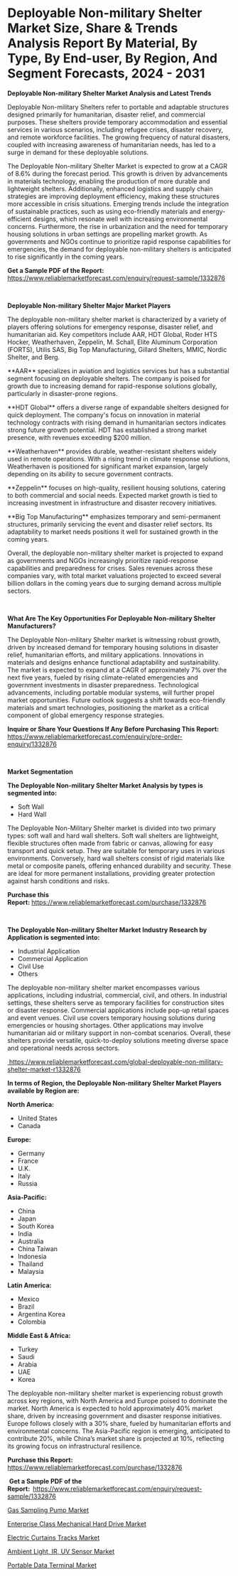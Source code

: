 <p><h1>Deployable Non-military Shelter Market Size, Share & Trends Analysis Report By Material, By Type, By End-user, By Region, And Segment Forecasts, 2024 - 2031</h1></p><p><strong>Deployable Non-military Shelter Market Analysis and Latest Trends</strong></p>
<p><p>Deployable Non-military Shelters refer to portable and adaptable structures designed primarily for humanitarian, disaster relief, and commercial purposes. These shelters provide temporary accommodation and essential services in various scenarios, including refugee crises, disaster recovery, and remote workforce facilities. The growing frequency of natural disasters, coupled with increasing awareness of humanitarian needs, has led to a surge in demand for these deployable solutions.</p><p>The Deployable Non-military Shelter Market is expected to grow at a CAGR of 8.6% during the forecast period. This growth is driven by advancements in materials technology, enabling the production of more durable and lightweight shelters. Additionally, enhanced logistics and supply chain strategies are improving deployment efficiency, making these structures more accessible in crisis situations. Emerging trends include the integration of sustainable practices, such as using eco-friendly materials and energy-efficient designs, which resonate well with increasing environmental concerns. Furthermore, the rise in urbanization and the need for temporary housing solutions in urban settings are propelling market growth. As governments and NGOs continue to prioritize rapid response capabilities for emergencies, the demand for deployable non-military shelters is anticipated to rise significantly in the coming years.</p></p>
<p><strong>Get a Sample PDF of the Report:&nbsp;</strong> <a href="https://www.reliablemarketforecast.com/enquiry/request-sample/1332876?utm_campaign=1159&utm_medium=2&utm_source=Github&utm_content=ia&utm_term=01102024&utm_id=deployable-non-military-shelter">https://www.reliablemarketforecast.com/enquiry/request-sample/1332876</a></p>
<p>&nbsp;</p>
<p><strong>Deployable Non-military Shelter Major Market Players</strong></p>
<p><p>The deployable non-military shelter market is characterized by a variety of players offering solutions for emergency response, disaster relief, and humanitarian aid. Key competitors include AAR, HDT Global, Roder HTS Hocker, Weatherhaven, Zeppelin, M. Schall, Elite Aluminum Corporation (FORTS), Utilis SAS, Big Top Manufacturing, Gillard Shelters, MMIC, Nordic Shelter, and Berg.</p><p>**AAR** specializes in aviation and logistics services but has a substantial segment focusing on deployable shelters. The company is poised for growth due to increasing demand for rapid-response solutions globally, particularly in disaster-prone regions.</p><p>**HDT Global** offers a diverse range of expandable shelters designed for quick deployment. The company's focus on innovation in material technology contracts with rising demand in humanitarian sectors indicates strong future growth potential. HDT has established a strong market presence, with revenues exceeding $200 million.</p><p>**Weatherhaven** provides durable, weather-resistant shelters widely used in remote operations. With a rising trend in climate response solutions, Weatherhaven is positioned for significant market expansion, largely depending on its ability to secure government contracts.</p><p>**Zeppelin** focuses on high-quality, resilient housing solutions, catering to both commercial and social needs. Expected market growth is tied to increasing investment in infrastructure and disaster recovery initiatives.</p><p>**Big Top Manufacturing** emphasizes temporary and semi-permanent structures, primarily servicing the event and disaster relief sectors. Its adaptability to market needs positions it well for sustained growth in the coming years.</p><p>Overall, the deployable non-military shelter market is projected to expand as governments and NGOs increasingly prioritize rapid-response capabilities and preparedness for crises. Sales revenues across these companies vary, with total market valuations projected to exceed several billion dollars in the coming years due to surging demand across multiple sectors.</p></p>
<p>&nbsp;</p>
<p><strong>What Are The Key Opportunities For Deployable Non-military Shelter Manufacturers?</strong></p>
<p><p>The Deployable Non-military Shelter market is witnessing robust growth, driven by increased demand for temporary housing solutions in disaster relief, humanitarian efforts, and military applications. Innovations in materials and designs enhance functional adaptability and sustainability. The market is expected to expand at a CAGR of approximately 7% over the next five years, fueled by rising climate-related emergencies and government investments in disaster preparedness. Technological advancements, including portable modular systems, will further propel market opportunities. Future outlook suggests a shift towards eco-friendly materials and smart technologies, positioning the market as a critical component of global emergency response strategies.</p></p>
<p><strong>Inquire or Share Your Questions If Any Before Purchasing This Report:</strong> <a href="https://www.reliablemarketforecast.com/enquiry/pre-order-enquiry/1332876?utm_campaign=1159&utm_medium=2&utm_source=Github&utm_content=ia&utm_term=01102024&utm_id=deployable-non-military-shelter">https://www.reliablemarketforecast.com/enquiry/pre-order-enquiry/1332876</a></p>
<p>&nbsp;</p>
<p><strong>Market Segmentation</strong></p>
<p><strong>The Deployable Non-military Shelter Market Analysis by types is segmented into:</strong></p>
<p><ul><li>Soft Wall</li><li>Hard Wall</li></ul></p>
<p><p>The Deployable Non-Military Shelter market is divided into two primary types: soft wall and hard wall shelters. Soft wall shelters are lightweight, flexible structures often made from fabric or canvas, allowing for easy transport and quick setup. They are suitable for temporary uses in various environments. Conversely, hard wall shelters consist of rigid materials like metal or composite panels, offering enhanced durability and security. These are ideal for more permanent installations, providing greater protection against harsh conditions and risks.</p></p>
<p><strong>Purchase this Report:&nbsp;</strong><a href="https://www.reliablemarketforecast.com/purchase/1332876?utm_campaign=1159&utm_medium=2&utm_source=Github&utm_content=ia&utm_term=01102024&utm_id=deployable-non-military-shelter">https://www.reliablemarketforecast.com/purchase/1332876</a></p>
<p>&nbsp;</p>
<p><strong>The Deployable Non-military Shelter Market Industry Research by Application is segmented into:</strong></p>
<p><ul><li>Industrial Application</li><li>Commercial Application</li><li>Civil Use</li><li>Others</li></ul></p>
<p><p>The deployable non-military shelter market encompasses various applications, including industrial, commercial, civil, and others. In industrial settings, these shelters serve as temporary facilities for construction sites or disaster response. Commercial applications include pop-up retail spaces and event venues. Civil use covers temporary housing solutions during emergencies or housing shortages. Other applications may involve humanitarian aid or military support in non-combat scenarios. Overall, these shelters provide versatile, quick-to-deploy solutions meeting diverse space and operational needs across sectors.</p></p>
<p><a href="https://www.reliablemarketforecast.com/global-deployable-non-military-shelter-market-r1332876?utm_campaign=1159&utm_medium=2&utm_source=Github&utm_content=ia&utm_term=01102024&utm_id=deployable-non-military-shelter">&nbsp;https://www.reliablemarketforecast.com/global-deployable-non-military-shelter-market-r1332876</a></p>
<p><strong>In terms of Region, the Deployable Non-military Shelter Market Players available by Region are:</strong></p>
<p>
    <p> <strong> North America: </strong>
        <ul>
            <li>United States</li>
            <li>Canada</li>
        </ul>
        </p> 
    <p> <strong> Europe: </strong>
        <ul>
            <li>Germany</li>
            <li>France</li>
            <li>U.K.</li>
            <li>Italy</li>
            <li>Russia</li>
        </ul>
        </p> 
    <p> <strong> Asia-Pacific: </strong>
        <ul>
            <li>China</li>
            <li>Japan</li>
            <li>South Korea</li>
            <li>India</li>
            <li>Australia</li>
            <li>China Taiwan</li>
            <li>Indonesia</li>
            <li>Thailand</li>
            <li>Malaysia</li>
        </ul>
        </p> 
    <p> <strong> Latin America: </strong>
        <ul>
            <li>Mexico</li>
            <li>Brazil</li>
            <li>Argentina Korea</li>
            <li>Colombia</li>
        </ul>
        </p> 
    <p> <strong> Middle East & Africa: </strong>
        <ul>
            <li>Turkey</li>
            <li>Saudi</li>
            <li>Arabia</li>
            <li>UAE</li>
            <li>Korea</li>
        </ul>
    </p>
    </p>
<p><p>The deployable non-military shelter market is experiencing robust growth across key regions, with North America and Europe poised to dominate the market. North America is expected to hold approximately 40% market share, driven by increasing government and disaster response initiatives. Europe follows closely with a 30% share, fueled by humanitarian efforts and environmental concerns. The Asia-Pacific region is emerging, anticipated to contribute 20%, while China’s market share is projected at 10%, reflecting its growing focus on infrastructural resilience.</p></p>
<p><strong>Purchase this Report: </strong><a href="https://www.reliablemarketforecast.com/purchase/1332876?utm_campaign=1159&utm_medium=2&utm_source=Github&utm_content=ia&utm_term=01102024&utm_id=deployable-non-military-shelter">https://www.reliablemarketforecast.com/purchase/1332876</a></p>
<p>&nbsp;<strong>Get a Sample PDF of the Report:&nbsp;&nbsp;</strong><a href="https://www.reliablemarketforecast.com/enquiry/request-sample/1332876?utm_campaign=1159&utm_medium=2&utm_source=Github&utm_content=ia&utm_term=01102024&utm_id=deployable-non-military-shelter">https://www.reliablemarketforecast.com/enquiry/request-sample/1332876</a></p>
<p><strong></strong></p>
<p><p><a href="https://www.linkedin.com/pulse/gas-sampling-pump-market-strategic-insights-product-evolution-segmentation-r1eie?utm_campaign=1159&utm_medium=2&utm_source=Github&utm_content=ia&utm_term=01102024&utm_id=deployable-non-military-shelter">Gas Sampling Pump Market</a></p><p><a href="https://issuu.com/reportprime-2/docs/enterprise-class-mechanical-hard-dr_5a9180ba70c1b2?utm_campaign=1159&utm_medium=2&utm_source=Github&utm_content=ia&utm_term=01102024&utm_id=deployable-non-military-shelter">Enterprise Class Mechanical Hard Drive Market</a></p><p><a href="https://www.linkedin.com/pulse/global-electric-curtains-tracks-market-opportunities-bf3sf?utm_campaign=1159&utm_medium=2&utm_source=Github&utm_content=ia&utm_term=01102024&utm_id=deployable-non-military-shelter">Electric Curtains Tracks Market</a></p><p><a href="https://issuu.com/reportprime-2/docs/ambient-light-ir-uv-sensor-market-s_82313ded9cc643?utm_campaign=1159&utm_medium=2&utm_source=Github&utm_content=ia&utm_term=01102024&utm_id=deployable-non-military-shelter">Ambient Light, IR, UV Sensor Market</a></p><p><a href="https://www.linkedin.com/pulse/emerging-trends-portable-data-terminal-market-global-outlook-future-sevhe?utm_campaign=1159&utm_medium=2&utm_source=Github&utm_content=ia&utm_term=01102024&utm_id=deployable-non-military-shelter">Portable Data Terminal Market</a></p></p>